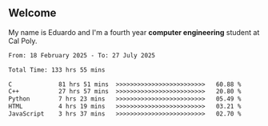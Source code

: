 ## Welcome

 My name is Eduardo and I'm a fourth year **computer engineering** student at Cal Poly.

<!--START_SECTION:waka-->

```txt
From: 18 February 2025 - To: 27 July 2025

Total Time: 133 hrs 55 mins

C             81 hrs 51 mins  >>>>>>>>>>>>>>>>>>>>>>>>>   60.88 %
C++           27 hrs 57 mins  >>>>>>>>>>>>>>>>>>>>>>>>>   20.80 %
Python        7 hrs 23 mins   >>>>>>>>>>>>>>>>>>>>>>>>>   05.49 %
HTML          4 hrs 19 mins   >>>>>>>>>>>>>>>>>>>>>>>>>   03.21 %
JavaScript    3 hrs 37 mins   >>>>>>>>>>>>>>>>>>>>>>>>>   02.70 %
```

<!--END_SECTION:waka-->

<!--
**lalog12/lalog12** is a ✨ _special_ ✨ repository because its `README.md` (this file) appears on your GitHub profile.

Here are some ideas to get you started:

- 🔭 I’m currently working on ...
- 🌱 I’m currently learning ...
- 👯 I’m looking to collaborate on ...
- 🤔 I’m looking for help with ...
- 💬 Ask me about ...
- 📫 How to reach me: ...
- 😄 Pronouns: ...
- ⚡ Fun fact: ...
-->
